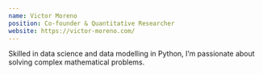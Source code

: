 ```yaml
---
name: Victor Moreno
position: Co-founder & Quantitative Researcher
website: https://victor-moreno.com/
---
```


Skilled in data science and data modelling in Python, I’m passionate about solving complex mathematical problems.